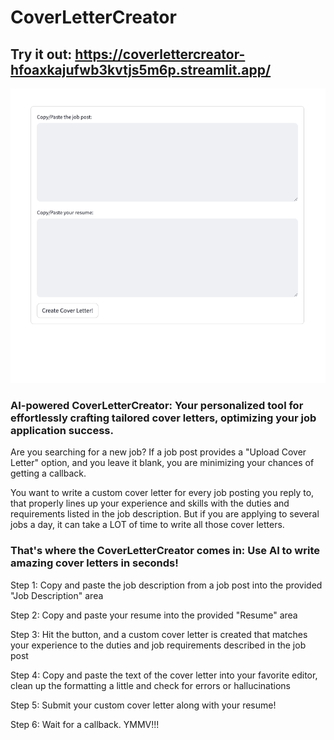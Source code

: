 # CoverLetterCreator

## Try it out: https://coverlettercreator-hfoaxkajufwb3kvtjs5m6p.streamlit.app/

![Screenshot](./Screenshot.png)

### AI-powered CoverLetterCreator: Your personalized tool for effortlessly crafting tailored cover letters, optimizing your job application success.

Are you searching for a new job? If a job post provides a "Upload Cover Letter" option, and you leave it blank, you are minimizing your chances of getting a callback.

You want to write a custom cover letter for every job posting you reply to, that properly lines up your experience and skills with the duties and requirements listed in the job description. But if you are applying to several jobs a day, it can take a LOT of time to write all those cover letters.

### That's where the CoverLetterCreator comes in: Use AI to write amazing cover letters in seconds!

Step 1: Copy and paste the job description from a job post into the provided "Job Description" area

Step 2: Copy and paste your resume into the provided "Resume" area

Step 3: Hit the button, and a custom cover letter is created that matches your experience to the duties and job requirements described in the job post

Step 4: Copy and paste the text of the cover letter into your favorite editor, clean up the formatting a little and check for errors or hallucinations

Step 5: Submit your custom cover letter along with your resume!

Step 6: Wait for a callback. YMMV!!!
